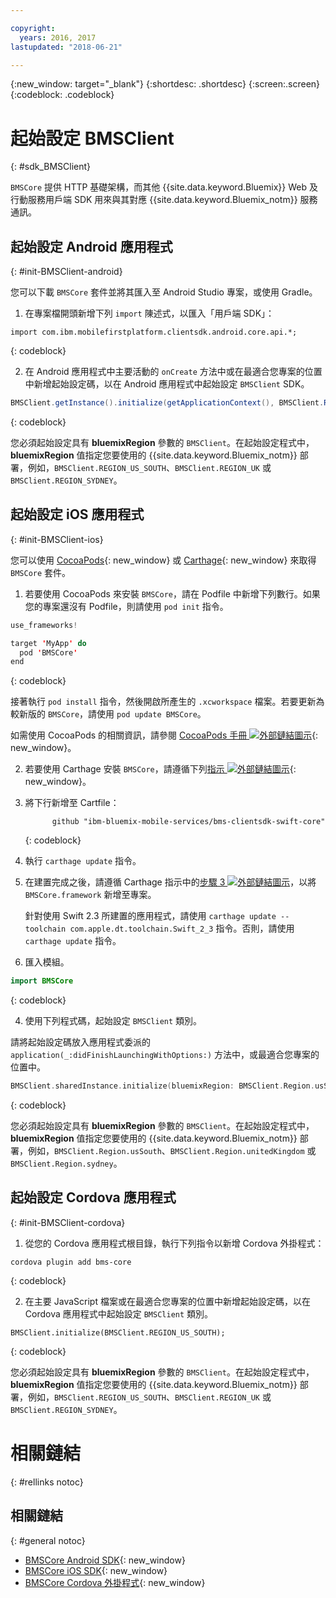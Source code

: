```yaml
---

copyright:
  years: 2016, 2017
lastupdated: "2018-06-21"

---
```

{:new_window: target="_blank"}
{:shortdesc: .shortdesc}
{:screen:.screen}
{:codeblock: .codeblock}

# 起始設定 BMSClient
{: #sdk_BMSClient}

`BMSCore` 提供 HTTP 基礎架構，而其他 {{site.data.keyword.Bluemix}} Web 及行動服務用戶端 SDK 用來與其對應 {{site.data.keyword.Bluemix_notm}} 服務通訊。


## 起始設定 Android 應用程式
{: #init-BMSClient-android}

您可以下載 `BMSCore` 套件並將其匯入至 Android Studio 專案，或使用 Gradle。

1. 在專案檔開頭新增下列 `import` 陳述式，以匯入「用戶端 SDK」：

  ```
  import com.ibm.mobilefirstplatform.clientsdk.android.core.api.*;
  ```
  {: codeblock}

2. 在 Android 應用程式中主要活動的 `onCreate` 方法中或在最適合您專案的位置中新增起始設定碼，以在 Android 應用程式中起始設定 `BMSClient` SDK。

  ```Java
  BMSClient.getInstance().initialize(getApplicationContext(), BMSClient.REGION_US_SOUTH); // Make sure that you point to your region
  ```
  {: codeblock}

  您必須起始設定具有 **bluemixRegion** 參數的 `BMSClient`。在起始設定程式中，**bluemixRegion** 值指定您要使用的 {{site.data.keyword.Bluemix_notm}} 部署，例如，`BMSClient.REGION_US_SOUTH`、`BMSClient.REGION_UK` 或 `BMSClient.REGION_SYDNEY`。


## 起始設定 iOS 應用程式
{: #init-BMSClient-ios}

您可以使用 [CocoaPods](https://cocoapods.org){: new_window} 或 [Carthage](https://github.com/Carthage/Carthage){: new_window} 來取得 `BMSCore` 套件。

1. 若要使用 CocoaPods 來安裝 `BMSCore`，請在 Podfile 中新增下列數行。如果您的專案還沒有 Podfile，則請使用 `pod init` 指令。

  ```Swift
  use_frameworks!

  target 'MyApp' do
    pod 'BMSCore'
  end
  ```
  {: codeblock}

  接著執行 `pod install` 指令，然後開啟所產生的 `.xcworkspace` 檔案。若要更新為較新版的 `BMSCore`，請使用 `pod update BMSCore`。

  如需使用 CocoaPods 的相關資訊，請參閱 [CocoaPods 手冊 ![外部鏈結圖示](../../icons/launch-glyph.svg "外部鏈結圖示")](https://guides.cocoapods.org/using/index.html){: new_window}。

2. 若要使用 Carthage 安裝 `BMSCore`，請遵循下列[指示 ![外部鏈結圖示](../../icons/launch-glyph.svg "外部鏈結圖示")](https://github.com/Carthage/Carthage#getting-started){: new_window}。

  1. 將下行新增至 Cartfile：

      ```
            github "ibm-bluemix-mobile-services/bms-clientsdk-swift-core"
      ```
      {: codeblock}

  2. 執行 `carthage update` 指令。

  3. 在建置完成之後，請遵循 Carthage 指示中的[步驟 3 ![外部鏈結圖示](../../icons/launch-glyph.svg "外部鏈結圖示")](https://github.com/Carthage/Carthage#getting-started)，以將 `BMSCore.framework` 新增至專案。

      針對使用 Swift 2.3 所建置的應用程式，請使用 `carthage update --toolchain com.apple.dt.toolchain.Swift_2_3` 指令。否則，請使用 `carthage update` 指令。

3. 匯入模組。

  ```Swift
  import BMSCore
  ```
  {: codeblock}

4. 使用下列程式碼，起始設定 `BMSClient` 類別。

  請將起始設定碼放入應用程式委派的 `application(_:didFinishLaunchingWithOptions:)` 方法中，或最適合您專案的位置中。

  ```Swift
  BMSClient.sharedInstance.initialize(bluemixRegion: BMSClient.Region.usSouth) // Make sure that you point to your region
  ```
  {: codeblock}

  您必須起始設定具有 **bluemixRegion** 參數的 `BMSClient`。在起始設定程式中，**bluemixRegion** 值指定您要使用的 {{site.data.keyword.Bluemix_notm}} 部署，例如，`BMSClient.Region.usSouth`、`BMSClient.Region.unitedKingdom` 或 `BMSClient.Region.sydney`。


## 起始設定 Cordova 應用程式
{: #init-BMSClient-cordova}

1. 從您的 Cordova 應用程式根目錄，執行下列指令以新增 Cordova 外掛程式：

  ```
  cordova plugin add bms-core
  ```
  {: codeblock}

2. 在主要 JavaScript 檔案或在最適合您專案的位置中新增起始設定碼，以在 Cordova 應用程式中起始設定 `BMSClient` 類別。

  ```
  BMSClient.initialize(BMSClient.REGION_US_SOUTH);
  ```
  {: codeblock}

  您必須起始設定具有 **bluemixRegion** 參數的 `BMSClient`。在起始設定程式中，**bluemixRegion** 值指定您要使用的 {{site.data.keyword.Bluemix_notm}} 部署，例如，`BMSClient.REGION_US_SOUTH`、`BMSClient.REGION_UK` 或 `BMSClient.REGION_SYDNEY`。


# 相關鏈結
{: #rellinks notoc}

## 相關鏈結
{: #general notoc}

* [BMSCore Android SDK](https://github.com/ibm-bluemix-mobile-services/bms-clientsdk-android-core){: new_window}
* [BMSCore iOS SDK](https://github.com/ibm-bluemix-mobile-services/bms-clientsdk-swift-core){: new_window}
* [BMSCore Cordova 外掛程式](https://github.com/ibm-bluemix-mobile-services/bms-clientsdk-cordova-plugin-core){: new_window}
